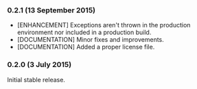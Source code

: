 ### 0.2.1 (13 September 2015)

* [ENHANCEMENT] Exceptions aren't thrown in the production environment nor included in a production build.
* [DOCUMENTATION] Minor fixes and improvements.
* [DOCUMENTATION] Added a proper license file.

### 0.2.0 (3 July 2015)

Initial stable release.
